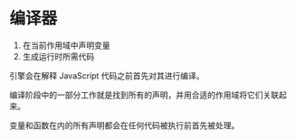 # 编译器

1. 在当前作用域中声明变量
2. 生成运行时所需代码





引擎会在解释 JavaScript 代码之前首先对其进行编译。

编译阶段中的一部分工作就是找到所有的声明，并用合适的作用域将它们关联起来。



变量和函数在内的所有声明都会在任何代码被执行前首先被处理。
